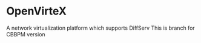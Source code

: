 # OpenVirteX
A network virtualization platform which supports DiffServ 
This is branch for CBBPM version
